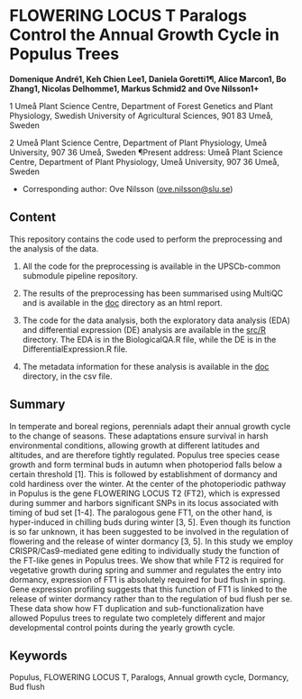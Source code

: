 # FLOWERING LOCUS T Paralogs Control the Annual Growth Cycle in Populus Trees

**Domenique André1, Keh Chien Lee1, Daniela Goretti1¶, Alice Marcon1, Bo Zhang1, Nicolas Delhomme1, Markus Schmid2 and Ove Nilsson1+**

1 Umeå Plant Science Centre, Department of Forest Genetics and Plant Physiology, Swedish University of Agricultural Sciences, 901 83 Umeå, Sweden

2 Umeå Plant Science Centre, Department of Plant Physiology, Umeå University, 907 36 Umeå, Sweden
¶Present address: Umeå Plant Science Centre, Department of Plant Physiology, Umeå University, 907 36 Umeå, Sweden

+ Corresponding author: Ove Nilsson (ove.nilsson@slu.se)

## Content
This repository contains the code used to perform the preprocessing and the analysis of the data. 

1. All the code for the preprocessing is available in the UPSCb-common submodule pipeline repository. 

2. The results of the preprocessing has been summarised using MultiQC and is available in the [doc](https://github.com/nicolasDelhomme/PoplarFT/tree/main/doc) directory as an html report.

3. The code for the data analysis, both the exploratory data analysis (EDA) and differential expression (DE) analysis are available in the [src/R](https://github.com/nicolasDelhomme/PoplarFT/tree/main/src/R) directory. The EDA is in the BiologicalQA.R file, while the DE is in the DifferentialExpression.R file.

4. The metadata information for these analysis is available in the [doc](https://github.com/nicolasDelhomme/PoplarFT/tree/main/doc) directory, in the csv file.

## Summary
In temperate and boreal regions, perennials adapt their annual growth cycle to the change of seasons. These adaptations ensure survival in harsh environmental conditions, allowing growth at different latitudes and altitudes, and are therefore tightly regulated. Populus tree species cease growth and form terminal buds in autumn when photoperiod falls below a certain threshold [1]. This is followed by establishment of dormancy and cold hardiness over the winter. At the center of the photoperiodic pathway in Populus is the gene FLOWERING LOCUS T2 (FT2), which is expressed during summer and harbors significant SNPs in its locus associated with timing of bud set [1-4]. The paralogous gene FT1, on the other hand, is hyper-induced in chilling buds during winter [3, 5]. Even though its function is so far unknown, it has been suggested to be involved in the regulation of flowering and the release of winter dormancy [3, 5]. 
In this study we employ CRISPR/Cas9-mediated gene editing to individually study the function of the FT-like genes in Populus trees. We show that while FT2 is required for vegetative growth during spring and summer and regulates the entry into dormancy, expression of FT1 is absolutely required for bud flush in spring. Gene expression profiling suggests that this function of FT1 is linked to the release of winter dormancy rather than to the regulation of bud flush per se.
These data show how FT duplication and sub-functionalization have allowed Populus trees to regulate two completely different and major developmental control points during the yearly growth cycle.

## Keywords
Populus, FLOWERING LOCUS T, Paralogs, Annual growth cycle, Dormancy, Bud flush
